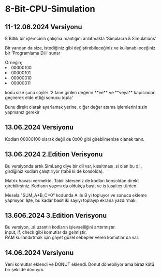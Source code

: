 # 8-Bit-CPU-Simulation
<h2> 11-12.06.2024 Versiyonu</h2>
<p>8 Bitlik bir işlemcinin çalışma mantığını anlatmakta 'Simulacra & Simulations'</p>
<p>Bir yandan da size, istediğiniz gibi değiştirebileceğiniz ve kullanabileceğiniz bir 'Programlama Dili' sunar</p>
Örneğin; 
<li>00000100
<li>00000101
<li>00000010
<li>00000011
<p>kodu size şunu söyler '2 tane girilen değerin **ve** ve **veya** kapısından geçirerek elde ettiği sonucu topla'</p>
<p>Bunu direkt olarak ayarlamak yerine, diğer değer atama işlemlerini sizin yapmanız gerekir</p>
<h2>13.06.2024 Versiyonu</h2>
<p>Kodları 00000100 olarak değil de 0x00 gibi girebilmenize olanak tanır.</p>
<h2>13.06.2024 2.Edition Verisyonu</h2>
<p>Bu versiyonda artık SimLang diye bir dil var, kısaltması .sl olan bu dil, girdiğiniz kodları çalıştırıyor (tabii ki de konsolda).</p>
<p>Matrix havası vermekte. Tabii isterseniz de kodları konsoldan direkt girebilirsiniz. Kodların yazımı da oldukça basit ve iş kısaltıcı türden.</p>
<p>Mesela "SUM_A+B_C=0" kodunda A ile B yi topluyor ve sonuca ekleme yapmıyor. İşte, bu kadar basit iki sayıyı toplayıp ekrana yazdırmak.</p>
<h2>13.606.2024 3.Edition Verisyonu</h2>
<p>Bu versiyon, .sl uzantılı kodların işlevselliğini arttırmıştır. <br>input, if, check gibi komutlar da gelmiştir. <br>RAM kullandırtmak için gayet güzel sebepler veren komutlar da var.</p>
<h2>14.06.2024 Versiyonu</h2>
<p>Yeni komutlar eklendi ve DONUT eklendi. Donut dönebiliyor ama biraz kötü bir şekilde dönüyor.</p>
